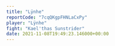 ```yaml
---
title: "Lÿnhe"
reportCode: "7cqQKgpFHNLaCxPy"
player: "Lÿnhe"
fight: "Kael'thas Sunstrider"
date: 2021-11-08T19:49:23.146000+00:00
---
```

